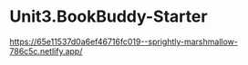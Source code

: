 # Unit3.BookBuddy-Starter

https://65e11537d0a6ef46716fc019--sprightly-marshmallow-786c5c.netlify.app/